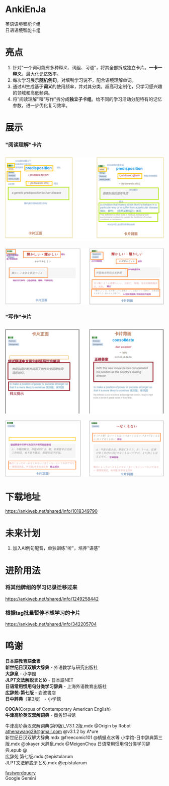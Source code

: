 # AnkiEnJa
英语语境智能卡组  
日语语境智能卡组

# 亮点
1. 针对"一个词可能有多种释义、词组、习语"，将其全部拆成独立卡片。**一卡一释义**，最大化记忆效率。
2. 每次学习展示**随机例句**。对填鸭学习说不，配合语境理解单词。
3. 通过AI生成基于**词义**的使用频率，并对其分类。超高可定制化，只学习感兴趣的领域和高低频词。
4. 将"阅读理解"和"写作"拆分成**独立子卡组**。给不同的学习活动分配特有的记忆参数，进一步优化复习效率。

# 展示
### "阅读理解"卡片
![Read](screenshots/v2_read.png)
---
![JARead](screenshots/v2_Read_ja.png)
### "写作"卡片
![Write](screenshots/v2_write.png)
---
![JAWrite](screenshots/v2_Write_ja.png)

# 下载地址
https://ankiweb.net/shared/info/1018349790

# 未来计划
1. 加入AI例句配音，单独训练"听"，培养"语感"

# 进阶用法
### 将其他牌组的学习记录迁移过来
https://ankiweb.net/shared/info/1249258442

### 根据tag批量暂停不想学习的卡片
https://ankiweb.net/shared/info/342205704

# 鸣谢
**日本語教育語彙表**  
**新世纪日汉双解大辞典** - 外语教学与研究出版社  
**大辞泉** - 小学館  
**JLPT文法解説まとめ** - 日本語NET  
**日语常用惯用句分类学习辞典** - 上海外语教育出版社  
**広辞苑-第七版** - 岩波書店  
**日中辞典**〔第3版〕 - 小学館  

**COCA**(Corpus of Contemporary American English)  
**牛津高阶英汉双解词典** - 商务印书馆 

牛津高阶英汉双解词典(第9版)_V3.1.2版.mdx @Origin by Robot athenawang29@gmail.com @v3.1.2 by A*ure  
新世纪日汉双解大辞典.mdx @freecomic101 @蜻蜓点水等
小学馆-日中辞典第三版.mdx @okayer
大辞泉.mdx @MeigenChou
日语常用惯用句分类学习辞典.epub @  
広辞苑 第七版.mdx @epistularum  
JLPT文法解説まとめ.mdx @epistularum  

[fastwordquery](https://github.com/sth2018/FastWordQuery)  
Google Gemini